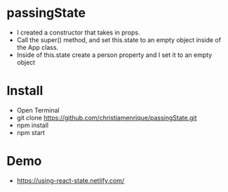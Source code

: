 # passingState

* I created a constructor that takes in props. 
* Call the super() method, and set this.state to an empty object inside of the App class. 
* Inside of this.state create a person property and I set it to an empty object

# Install
* Open Terminal
* git clone https://github.com/christiamenrique/passingState.git 
* npm install
* npm start

# Demo
* https://using-react-state.netlify.com/
